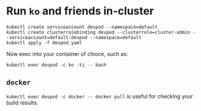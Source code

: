 # Run `ko` and friends in-cluster

```
kubectl create serviceaccount devpod --namespace=default
kubectl create clusterrolebinding devpod --clusterrole=cluster-admin --serviceaccount=default:devpod --namespace=default
kubectl apply -f devpod.yaml
```

Now exec into your container of chioce, such as:

`kubectl exec devpod -c ko -ti -- bash`


## `docker`

`kubectl exec devpod -c docker -- docker pull` is useful for checking your build results.

